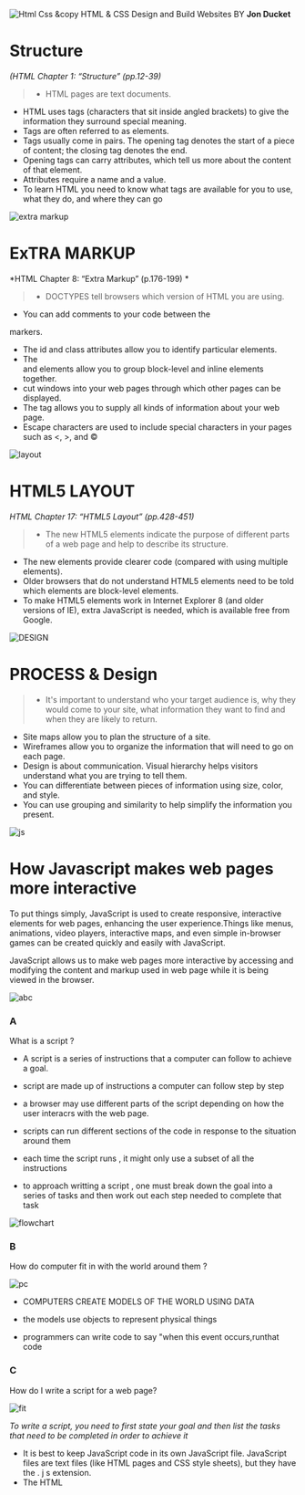![Html Css](https://images-na.ssl-images-amazon.com/images/I/81aZlKYjIBL.jpg )
&copy HTML & CSS
Design and Build Websites
BY **Jon Ducket**
# Structure 
*(HTML Chapter 1: “Structure” (pp.12-39)*
>-  HTML pages are text documents.
- HTML uses tags (characters that sit inside angled 
brackets) to give the information they surround special 
meaning.
- Tags are often referred to as elements.
- Tags usually come in pairs. The opening tag denotes 
the start of a piece of content; the closing tag denotes 
the end.
- Opening tags can carry attributes, which tell us more 
about the content of that element.
- Attributes require a name and a value.
- To learn HTML you need to know what tags are 
available for you to use, what they do, and where they 
can go

![extra markup](https://cs2024.files.wordpress.com/2015/08/1.png)

# ExTRA MARKUP
*HTML Chapter 8: “Extra Markup” (p.176-199)
*
>- DOCTYPES tell browsers which version of HTML you 
are using.
- You can add comments to your code between the 
<!-- and --> markers.
- The id and class attributes allow you to identify 
particular elements.
- The <div> and <span> elements allow you to group 
block-level and inline elements together.
- <iframes> cut windows into your web pages through 
which other pages can be displayed.
- The <meta> tag allows you to supply all kinds of 
information about your web page.
- Escape characters are used to include special 
characters in your pages such as <, >, and ©

![layout](https://www.codeproject.com/KB/HTML/semanticHtml5PageLayout/html5pagelayout.png)

# HTML5 LAYOUT 

*HTML Chapter 17: “HTML5 Layout” (pp.428-451)*

>* The new HTML5 elements indicate the purpose of 
different parts of a web page and help to describe 
its structure.
* The new elements provide clearer code (compared 
with using multiple <div> elements).
* Older browsers that do not understand HTML5 
elements need to be told which elements are 
block-level elements.
* To make HTML5 elements work in Internet Explorer 8 
(and older versions of IE), extra JavaScript is needed, which is available free from Google.

![DESIGN](https://lxd.org/wp-content/uploads/2019/03/design-process.jpg)

# PROCESS & Design

>- It's important to understand who your target audience 
is, why they would come to your site, what information 
they want to find and when they are likely to return.
- Site maps allow you to plan the structure of a site.
- Wireframes allow you to organize the information that 
will need to go on each page.
- Design is about communication. Visual hierarchy helps 
visitors understand what you are trying to tell them.
- You can differentiate between pieces of information 
using size, color, and style. 
- You can use grouping and similarity to help simplify 
the information you present.

![js](https://datavisioner.net/wp-content/uploads/2020/04/javascript-illustration.png)

# How Javascript makes web pages more interactive 

To put things simply, JavaScript is used to create responsive, interactive elements for web pages, enhancing the user experience.Things like menus, animations, video players, interactive maps, and even simple in-browser games can be created quickly and easily with JavaScript.

JavaScript allows us to make web pages more interactive by accessing and modifying the content and markup used in web page while it is being viewed in the browser.

![abc](https://m.media-amazon.com/images/I/51Fn-6bJEHL._SX260_.jpg)

### A

What is a script ?

- A script is a series of instructions that a computer can follow to achieve a goal.

- script are made up of instructions a computer can follow step by step  

- a browser may use different parts of the script depending on how the user interacrs with the web page.

- scripts can run different sections of the code in response to the situation around them 

- each time the script runs , it might only use a subset of all the instructions

- to approach writting a script , one must break down the goal into a series of tasks and then work out each step needed to complete that task 

![flowchart](https://cdn.ourcodeworld.com/public-media/gallery/gallery-574c2766d2832.png)

### B
How do computer fit in with the world around them ?


![pc](https://slideplayer.com/slide/17900808/108/images/2/How+do+Computer+Programs+Fit+in+with+the+World+Around+Them.jpg)

- COMPUTERS CREATE 
MODELS OF THE WORLD 
USING DATA

- the models use objects to represent physical things

- programmers can write code to say "when this event occurs,runthat code



### C

How do I write a script for a web page? 
 
![fit](https://slideplayer.com/slide/16324903/95/images/2/How+HTML%2C+CSS%2C+and+JS+Fit+Together.jpg)

 *To write a script, you need to first 
state your goal and then list the 
tasks that need to be completed in 
order to achieve it* 

- It is best to keep JavaScript code in its own JavaScript 
file. JavaScript files are text files (like HTML pages and 
CSS style sheets), but they have the . j s extension. 
- The HTML <script> element is used in HTML pages 
to tell the browser to load the JavaScript file (rather like 
the <link> element can be used to load a CSS file). 
- If you view the source code of the page in the browser, 
the JavaScript will not have changed the HTML, 
because the script works with the model of the web 
page that the browser has created.